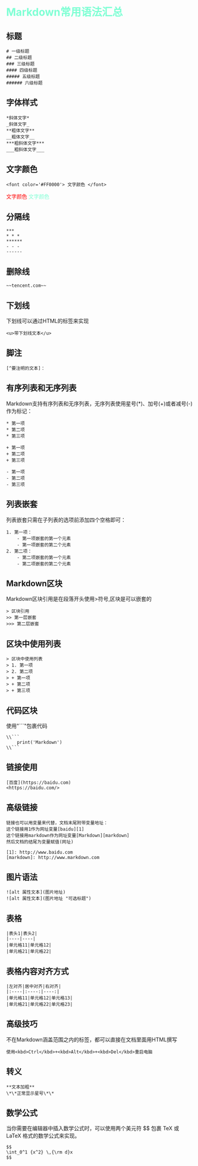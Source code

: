 # <font color='#7FFFD4'>Markdown常用语法汇总 </font> 

## 标题
```
# 一级标题
## 二级标题
### 三级标题
#### 四级标题
##### 五级标题
###### 六级标题
```

## 字体样式
```
*斜体文字*
_斜体文字_
**粗体文字**
__粗体文字__
***粗斜体文字***
___粗斜体文字___
```

## 文字颜色
```
<font color='#FF0000'> 文字颜色 </font> 
```
<font color='#FF0000'> 文字颜色 </font> <font color='#7FFFD4'> 文字颜色 </font> 


## 分隔线
```
***
* * *
******
- - -
------
```

## 删除线
```
~~tencent.com~~
```

## 下划线
下划线可以通过HTML的标签来实现
```
<u>带下划线文本</u>
```

## 脚注
```
[^要注明的文本]：
```

## 有序列表和无序列表
Markdown支持有序列表和无序列表，无序列表使用星号(*)、加号(+)或者减号(-)作为标记：
```
* 第一项
* 第二项
* 第三项

+ 第一项
+ 第二项
+ 第三项

- 第一项
- 第二项
- 第三项
```

## 列表嵌套
列表嵌套只需在子列表的选项前添加四个空格即可：
```
1. 第一项：
    - 第一项嵌套的第一个元素
    - 第一项嵌套的第二个元素
2. 第二项：
    - 第二项嵌套的第一个元素
    - 第二项嵌套的第二个元素
```


## Markdown区块
Markdown区块引用是在段落开头使用>符号,区块是可以嵌套的
```
> 区块引用
>> 第一层嵌套
>>> 第二层嵌套
```

##  区块中使用列表
```
> 区块中使用列表
> 1. 第一项
> 2. 第二项
> + 第一项
> + 第二项
> + 第三项
```

## 代码区块
使用"```"包裹代码

```
\\```
    print('Markdown')
\\```
```


## 链接使用
```
[百度](https://baidu.com)
<https://baidu.com/>
```

## 高级链接
```
链接也可以用变量来代替，文档末尾附带变量地址：
这个链接用1作为网址变量[baidu][1]
这个链接用markdown作为网址变量[Markdown][markdown]
然后文档的结尾为变量赋值(网址)

[1]: http://www.baidu.com
[markdown]: http://www.markdown.com
```

## 图片语法
```
![alt 属性文本](图片地址)
![alt 属性文本](图片地址 "可选标题")
```

## 表格
```
|表头1|表头2|
|----|----|
|单元格11|单元格12|
|单元格21|单元格22|
```

## 表格内容对齐方式
```
|左对齐|居中对齐|右对齐|
|:----|:----:|----:|
|单元格11|单元格12|单元格13|
|单元格21|单元格22|单元格23|
```

## 高级技巧
不在Markdown涵盖范围之内的标签，都可以直接在文档里面用HTML撰写

```
使用<kbd>Ctrl</kbd>+<kbd>Alt</kbd>+<kbd>Del</kbd>重启电脑
```

##  转义
```
**文本加粗**
\*\*正常显示星号\*\*
```

## 数学公式
当你需要在编辑器中插入数学公式时，可以使用两个美元符 $$ 包裹 TeX 或 LaTeX 格式的数学公式来实现。
```
$$
\int_0^1 {x^2} \,{\rm d}x
$$
```

